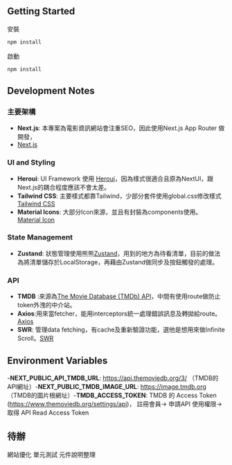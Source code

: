 ## Getting Started

安裝

```bash
npm install
```

啟動

```bash
npm install
```

## Development Notes

### 主要架構

- **Next.js**: 本專案為電影資訊網站會注重SEO，因此使用Next.js App Router 做開發，
- [Next.js](https://nextjs.org/docs)

### UI and Styling

- **Heroui**: UI Framework 使用 [Heroui](https://www.heroui.com/)，因為樣式很適合且原為NextUI，跟Next.js的耦合程度應該不會太差。
- **Tailwind CSS**: 主要樣式都靠Tailwind，少部分套件使用global.css修改樣式[Tailwind CSS](https://tailwindcss.com/)
- **Material Icons**: 大部分Icon來源，並且有封裝為components使用。 [Material Icon](https://developers.google.com/fonts/docs/material_symbols?hl=zh-tw#use_in_web)

### State Management

- **Zustand**: 狀態管理使用熊熊[Zustand](https://zustand-demo.pmnd.rs/)，用到的地方為待看清單，目前的做法為將清單儲存於LocalStorage，再藉由Zustand做同步及按鈕觸發的處理。

### API

- **TMDB** :來源為[The Movie Database (TMDb) API](https://www.themoviedb.org/documentation/api)，中間有使用route做防止token外洩的中介站。
- **Axios**:用來當fetcher，能用interceptors統一處理錯誤訊息及轉拋給route。[Axios](https://github.com/axios/axios)
- **SWR**: 管理data fetching，有cache及重新驗證功能，選他是想用來做Infinite Scroll。[SWR](https://swr.vercel.app/)

## Environment Variables

-**NEXT_PUBLIC_API_TMDB_URL**: https://api.themoviedb.org/3/ （TMDB的API網址）-**NEXT_PUBLIC_TMDB_IMAGE_URL**: https://image.tmdb.org （TMDB的圖片根網址）-**TMDB_ACCESS_TOKEN**: TMDB 的 Access Token (https://www.themoviedb.org/settings/api)，
註冊會員-> 申請API 使用權限-> 取得 API Read Access Token

## 待辦

網站優化
單元測試
元件說明整理
